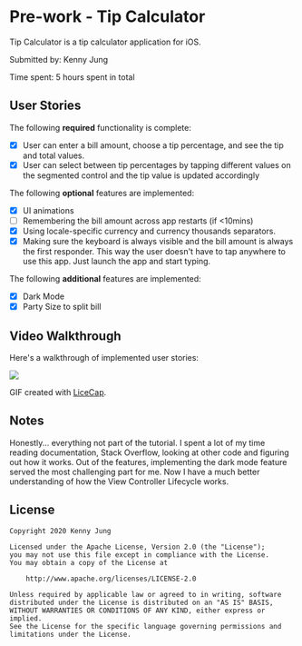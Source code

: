# Pre-work - Tip Calculator

Tip Calculator is a tip calculator application for iOS.

Submitted by: Kenny Jung

Time spent: 5 hours spent in total

## User Stories

The following **required** functionality is complete:

* [x] User can enter a bill amount, choose a tip percentage, and see the tip and total values.
* [x] User can select between tip percentages by tapping different values on the segmented control and the tip value is updated accordingly

The following **optional** features are implemented:

* [x] UI animations
* [ ] Remembering the bill amount across app restarts (if <10mins)
* [x] Using locale-specific currency and currency thousands separators.
* [x] Making sure the keyboard is always visible and the bill amount is always the first responder. This way the user doesn't have to tap anywhere to use this app. Just launch the app and start typing.

The following **additional** features are implemented:

* [x] Dark Mode
* [x] Party Size to split bill

## Video Walkthrough

Here's a walkthrough of implemented user stories:


![](https://i.imgur.com/C2Y4Jw1.gif)

GIF created with [LiceCap](http://www.cockos.com/licecap/).

## Notes

Honestly... everything not part of the tutorial. I spent a lot of my time reading documentation, Stack Overflow, looking at other code and figuring out how it works. Out of the features, implementing the dark mode feature served the most challenging part for me. Now I have a much better understanding of how the View Controller Lifecycle works.

## License

    Copyright 2020 Kenny Jung

    Licensed under the Apache License, Version 2.0 (the "License");
    you may not use this file except in compliance with the License.
    You may obtain a copy of the License at

        http://www.apache.org/licenses/LICENSE-2.0

    Unless required by applicable law or agreed to in writing, software
    distributed under the License is distributed on an "AS IS" BASIS,
    WITHOUT WARRANTIES OR CONDITIONS OF ANY KIND, either express or implied.
    See the License for the specific language governing permissions and
    limitations under the License.
